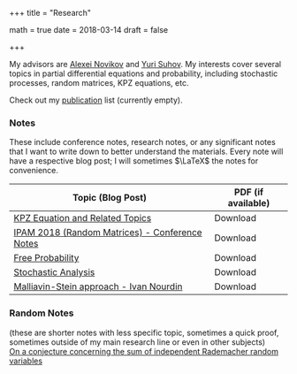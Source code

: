 +++
title = "Research"

math = true
date = 2018-03-14
draft = false

+++

My advisors are [Alexei Novikov](https://www.math.psu.edu/~anovikov/) and [Yuri Suhov](http://www.statslab.cam.ac.uk/Dept/People/suhov.html). My interests cover several topics in partial differential equations and probability, including stochastic processes, random matrices, KPZ equations, etc.

Check out my [publication](/publication) list (currently empty). 

### Notes

These include conference notes, research notes, or any significant notes that I want to write down to better understand the materials. Every note will have a respective blog post; I will sometimes $\LaTeX$ the notes for convenience.

**Topic (Blog Post)** | **PDF (if available)**
--- | ---
[KPZ Equation and Related Topics](/post/kpz_world) | Download 
[IPAM 2018 (Random Matrices) - Conference Notes](/post/ipam2018_rmt) | Download
[Free Probability ](/post/free_probability) | Download
[Stochastic Analysis](/post/stochastic_analysis) | Download 
[Malliavin-Stein approach - Ivan Nourdin](https://sites.google.com/site/malliavinstein/home)   | Download 


### Random Notes
(these are shorter notes with less specific topic, sometimes a quick proof, sometimes outside of my main research line or even in other subjects)  
[On a conjecture concerning the sum of independent Rademacher random variables](https://arxiv.org/pdf/1112.4988.pdf)